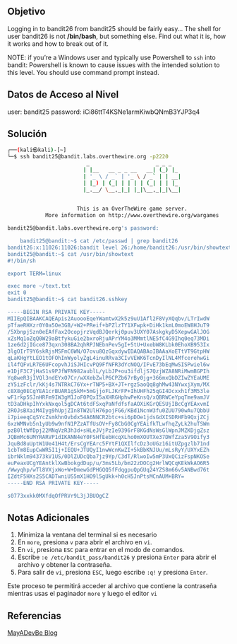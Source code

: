 ## Objetivo 
Logging in to bandit26 from bandit25 should be fairly easy… The shell for user bandit26 is not **/bin/bash**, but something else. Find out what it is, how it works and how to break out of it.

NOTE: if you’re a Windows user and typically use Powershell to `ssh` into bandit: Powershell is known to cause issues with the intended solution to this level. You should use command prompt instead.

## Datos de Acceso al Nivel
user: bandit25
password: iCi86ttT4KSNe1armKiwbQNmB3YJP3q4

## Solución
```bash
┌──(kali㉿kali)-[~]
└─$ ssh bandit25@bandit.labs.overthewire.org -p2220 
                         _                     _ _ _   
                        | |__   __ _ _ __   __| (_) |_ 
                        | '_ \ / _` | '_ \ / _` | | __|
                        | |_) | (_| | | | | (_| | | |_ 
                        |_.__/ \__,_|_| |_|\__,_|_|\__|
                                                       

                      This is an OverTheWire game server. 
            More information on http://www.overthewire.org/wargames

bandit25@bandit.labs.overthewire.org's password: 

	bandit25@bandit:~$ cat /etc/passwd | grep bandit26
bandit26:x:11026:11026:bandit level 26:/home/bandit26:/usr/bin/showtext
bandit25@bandit:~$ cat /usr/bin/showtext
#!/bin/sh

export TERM=linux

exec more ~/text.txt
exit 0
bandit25@bandit:~$ cat bandit26.sshkey

-----BEGIN RSA PRIVATE KEY-----
MIIEpQIBAAKCAQEApis2AuoooEqeYWamtwX2k5z9uU1Afl2F8VyXQqbv/LTrIwdW
pTfaeRHXzr0Y0a5Oe3GB/+W2+PReif+bPZlzTY1XFwpk+DiHk1kmL0moEW8HJuT9
/5XbnpjSzn0eEAfFax2OcopjrzVqdBJQerkj0puv3UXY07AskgkyD5XepwGAlJOG
xZsMq1oZqQ0W29aBtfykuGie2bxroRjuAPrYM4o3MMmtlNE5fC4G9Ihq0eq73MDi
1ze6d2jIGce873qxn308BA2qhRPJNEbnPev5gI+5tU+UxebW8KLbk0EhoXB953Ix
3lgOIrT9Y6skRjsMSFmC6WN/O7ovu8QzGqxdywIDAQABAoIBAAaXoETtVT9GtpHW
qLaKHgYtLEO1tOFOhInWyolyZgL4inuRRva3CIvVEWK6TcnDyIlNL4MfcerehwGi
il4fQFvLR7E6UFcopvhJiSJHIcvPQ9FfNFR3dYcNOQ/IFvE73bEqMwSISPwiel6w
e1DjF3C7jHaS1s9PJfWFN982aublL/yLbJP+ou3ifdljS7QzjWZA8NRiMwmBGPIh
Yq8weR3jIVQl3ndEYxO7Cr/wXXebZwlP6CPZb67rBy0jg+366mxQbDZIwZYEaUME
zY5izFclr/kKj4s7NTRkC76Yx+rTNP5+BX+JT+rgz5aoQq8ghMw43NYwxjXym/MX
c8X8g0ECgYEA1crBUAR1gSkM+5mGjjoFLJKrFP+IhUHFh25qGI4Dcxxh1f3M53le
wF1rkp5SJnHRFm9IW3gM1JoF0PQxI5aXHRGHphwPeKnsQ/xQBRWCeYpqTme9amJV
tD3aDHkpIhYxkNxqol5gDCAt6tdFSxqPaNfdfsfaAOXiKGrQESUjIBcCgYEAxvmI
2ROJsBXaiM4Iyg9hUpjZIn8TW2UlH76pojFG6/KBd1NcnW3fu0ZUU790wAu7QbbU
i7pieeqCqSYcZsmkhnOvbdx54A6NNCR2btc+si6pDOe1jdsGdXISDRHFb9QxjZCj
6xzWMNvb5n1yUb9w9nfN1PZzATfUsOV+Fy8CbG0CgYEAifkTLwfhqZyLk2huTSWm
pzB0ltWfDpj22MNqVzR3h3d+sHLeJVjPzIe9396rF8KGdNsWsGlWpnJMZKDjgZsz
JQBmMc6UMYRARVP1dIKANN4eY0FSHfEebHcqXLho0mXOUTXe37DWfZza5V9Oify3
JquBd8uUptW1Ue41H4t/ErsCgYEArc5FYtF1QXIlfcDz3oUGz16itUZpgzlb71nd
1cbTm8EupCwWR5I1j+IEQU+JTUQyI1nwWcnKwZI+5kBbKNJUu/mLsRyY/UXYxEZh
ibrNklm94373kV1US/0DlZUDcQba7jz9Yp/C3dT/RlwoIw5mP3UxQCizFspNKOSe
euPeaxUCgYEAntklXwBbokgdDup/u/3ms5Lb/bm22zDOCg2HrlWQCqKEkWkAO6R5
/Wwyqhp/wTl8VXjxWo+W+DmewGdPHGQQ5fFdqgpuQpGUq24YZS8m66v5ANBwd76t
IZdtF5HXs2S5CADTwniUS5mX1HO9l5gUkk+h0cH5JnPtsMCnAUM+BRY=
-----END RSA PRIVATE KEY-----

s0773xxkk0MXfdqOfPRVr9L3jJBUOgCZ
```

## Notas Adicionales
1. Minimiza la ventana del terminal si es necesario 
2. En `more`, presiona `v` para abrir el archivo en `vi`.
3. En `vi`, presiona `ESC` para entrar en el modo de comandos.
4. Escribe `:e /etc/bandit_pass/bandit26` y presiona `Enter` para abrir el archivo y obtener la contraseña.
5. Para salir de `vi`, presiona `ESC`, luego escribe `:q!` y presiona `Enter`.

Este proceso te permitirá acceder al archivo que contiene la contraseña mientras usas el paginador `more` y luego el editor `vi`

## Referencias 
[MayADevBe Blog](https://mayadevbe.me/posts/overthewire/bandit/level26/)
